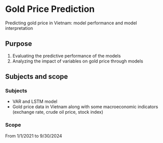 # Gold Price Prediction
Predicting gold price in Vietnam: model performance and model interpretation
## Purpose 
1. Evaluating the predictive performance of the models
2. Analyzing the impact of variables on gold price through models
## Subjects and scope
### Subjects
- VAR and LSTM model
- Gold price data in Vietnam along with some macroeconomic indicators (exchange rate, crude oil price, stock index)
### Scope
From 1/1/2021 to 9/30/2024

